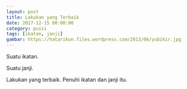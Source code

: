 ```yaml
---
layout: post
title: Lakukan yang Terbaik
date: 2017-12-15 00:00:00
category: puisi
tags: [ikatan, janji]
gambar: https://hatarikun.files.wordpress.com/2013/06/yubikir.jpg
---
```


Suatu ikatan.

Suatu janji.

Lakukan yang terbaik. Penuhi ikatan dan janji itu.